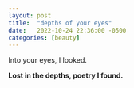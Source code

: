 ```yaml
---
layout: post
title:  "depths of your eyes"
date:   2022-10-24 22:36:00 -0500
categories: [beauty]
---
```

Into your eyes, I looked.

**Lost in the depths, poetry I found.**